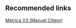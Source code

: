 ## Recommended links
<a href = "https://manuel.cillero.es/doc/metodologia/metrica-3">Métrica V3 (Manuel Cillero)</a>
